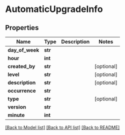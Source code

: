# AutomaticUpgradeInfo

## Properties
Name | Type | Description | Notes
------------ | ------------- | ------------- | -------------
**day_of_week** | **str** |  | 
**hour** | **int** |  | 
**created_by** | **str** |  | [optional] 
**level** | **str** |  | [optional] 
**description** | **str** |  | [optional] 
**occurrence** | **str** |  | 
**type** | **str** |  | [optional] 
**version** | **str** |  | 
**minute** | **int** |  | 

[[Back to Model list]](../README.md#documentation-for-models) [[Back to API list]](../README.md#documentation-for-api-endpoints) [[Back to README]](../README.md)


